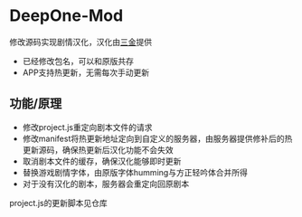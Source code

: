 # DeepOne-Mod
修改源码实现剧情汉化，汉化由[三金](https://github.com/lisanjin)提供

- 已经修改包名，可以和原版共存
- APP支持热更新，无需每次手动更新

## 功能/原理
- 修改project.js重定向剧本文件的请求
- 修改manifest将热更新地址定向到自定义的服务器，由服务器提供修补后的热更新源码，确保热更新后汉化功能不会失效
- 取消剧本文件的缓存，确保汉化能够即时更新
- 替换游戏剧情字体，由原版字体humming与方正轻吟体合并所得
- 对于没有汉化的剧本，服务器会重定向回原剧本

project.js的更新脚本见仓库
